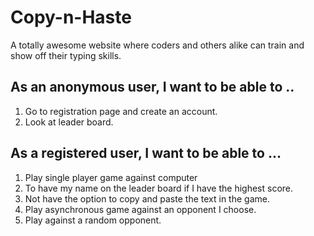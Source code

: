 # Copy-n-Haste
A totally awesome website where coders and others alike can train and show off their typing skills.

## As an anonymous user, I want to be able to ..
1. Go to registration page and create an account.
2. Look at leader board.

## As a registered user, I want to be able to ...
1. Play single player game against computer
2. To have my name on the leader board if I have the highest score.
3. Not have the option to copy and paste the text in the game.
4. Play asynchronous game against an opponent I choose.
5. Play against a random opponent.

